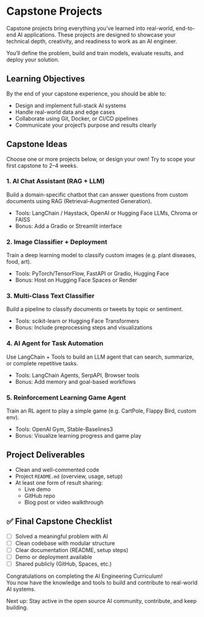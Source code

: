 # Capstone Projects

Capstone projects bring everything you’ve learned into real-world, end-to-end AI applications. These projects are designed to showcase your technical depth, creativity, and readiness to work as an AI engineer.

You’ll define the problem, build and train models, evaluate results, and deploy your solution.

## Learning Objectives

By the end of your capstone experience, you should be able to:

- Design and implement full-stack AI systems
- Handle real-world data and edge cases
- Collaborate using Git, Docker, or CI/CD pipelines
- Communicate your project’s purpose and results clearly

## Capstone Ideas

Choose one or more projects below, or design your own! Try to scope your first capstone to 2–4 weeks.

### 1. AI Chat Assistant (RAG + LLM)

Build a domain-specific chatbot that can answer questions from custom documents using RAG (Retrieval-Augmented Generation).

- Tools: LangChain / Haystack, OpenAI or Hugging Face LLMs, Chroma or FAISS
- Bonus: Add a Gradio or Streamlit interface

### 2. Image Classifier + Deployment

Train a deep learning model to classify custom images (e.g. plant diseases, food, art).

- Tools: PyTorch/TensorFlow, FastAPI or Gradio, Hugging Face
- Bonus: Host on Hugging Face Spaces or Render

### 3. Multi-Class Text Classifier

Build a pipeline to classify documents or tweets by topic or sentiment.

- Tools: scikit-learn or Hugging Face Transformers
- Bonus: Include preprocessing steps and visualizations

### 4. AI Agent for Task Automation

Use LangChain + Tools to build an LLM agent that can search, summarize, or complete repetitive tasks.

- Tools: LangChain Agents, SerpAPI, Browser tools
- Bonus: Add memory and goal-based workflows

### 5. Reinforcement Learning Game Agent

Train an RL agent to play a simple game (e.g. CartPole, Flappy Bird, custom env).

- Tools: OpenAI Gym, Stable-Baselines3
- Bonus: Visualize learning progress and game play


## Project Deliverables

- Clean and well-commented code
- Project `README.md` (overview, usage, setup)
- At least one form of result sharing:  
  - Live demo  
  - GitHub repo  
  - Blog post or video walkthrough


## ✅ Final Capstone Checklist

- [ ] Solved a meaningful problem with AI
- [ ] Clean codebase with modular structure
- [ ] Clear documentation (README, setup steps)
- [ ] Demo or deployment available
- [ ] Shared publicly (GitHub, Spaces, etc.)

Congratulations on completing the AI Engineering Curriculum!  
You now have the knowledge and tools to build and contribute to real-world AI systems.

Next up: Stay active in the open source AI community, contribute, and keep building.

